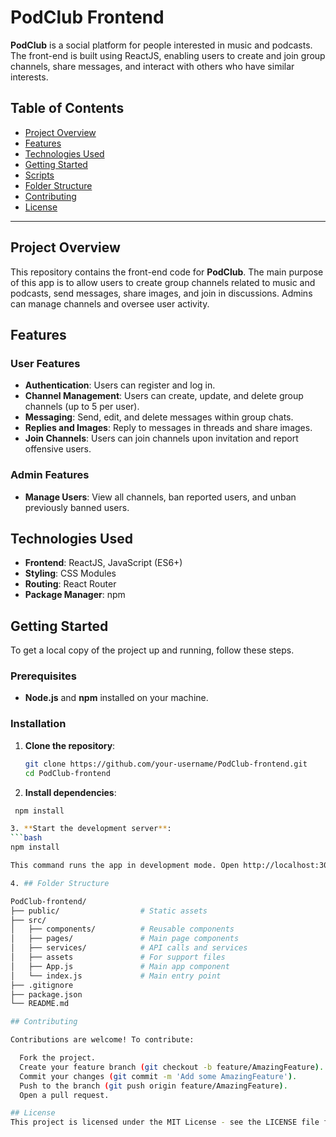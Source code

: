 # PodClub Frontend

**PodClub** is a social platform for people interested in music and podcasts. The front-end is built using ReactJS, enabling users to create and join group channels, share messages, and interact with others who have similar interests.

## Table of Contents
- [Project Overview](#project-overview)
- [Features](#features)
- [Technologies Used](#technologies-used)
- [Getting Started](#getting-started)
- [Scripts](#scripts)
- [Folder Structure](#folder-structure)
- [Contributing](#contributing)
- [License](#license)

---

## Project Overview

This repository contains the front-end code for **PodClub**. The main purpose of this app is to allow users to create group channels related to music and podcasts, send messages, share images, and join in discussions. Admins can manage channels and oversee user activity. 

## Features

### User Features
- **Authentication**: Users can register and log in.
- **Channel Management**: Users can create, update, and delete group channels (up to 5 per user).
- **Messaging**: Send, edit, and delete messages within group chats.
- **Replies and Images**: Reply to messages in threads and share images.
- **Join Channels**: Users can join channels upon invitation and report offensive users.

### Admin Features
- **Manage Users**: View all channels, ban reported users, and unban previously banned users.

## Technologies Used

- **Frontend**: ReactJS, JavaScript (ES6+)
- **Styling**: CSS Modules 
- **Routing**: React Router
- **Package Manager**: npm

## Getting Started

To get a local copy of the project up and running, follow these steps.

### Prerequisites

- **Node.js** and **npm** installed on your machine.

### Installation

1. **Clone the repository**:
   ```bash
   git clone https://github.com/your-username/PodClub-frontend.git
   cd PodClub-frontend
   
2. **Install dependencies**:
  ```bash
   npm install

3. **Start the development server**:
  ```bash
 npm install

This command runs the app in development mode. Open http://localhost:3000 to view it in the browser.

4. ## Folder Structure  

PodClub-frontend/
├── public/                  # Static assets
├── src/
│   ├── components/          # Reusable components
│   ├── pages/               # Main page components
│   ├── services/            # API calls and services
│   ├── assets               # For support files
│   ├── App.js               # Main app component
│   └── index.js             # Main entry point
├── .gitignore
├── package.json
└── README.md

## Contributing

 Contributions are welcome! To contribute:

    Fork the project.
    Create your feature branch (git checkout -b feature/AmazingFeature).
    Commit your changes (git commit -m 'Add some AmazingFeature').
    Push to the branch (git push origin feature/AmazingFeature).
    Open a pull request.

## License 
This project is licensed under the MIT License - see the LICENSE file for details.
